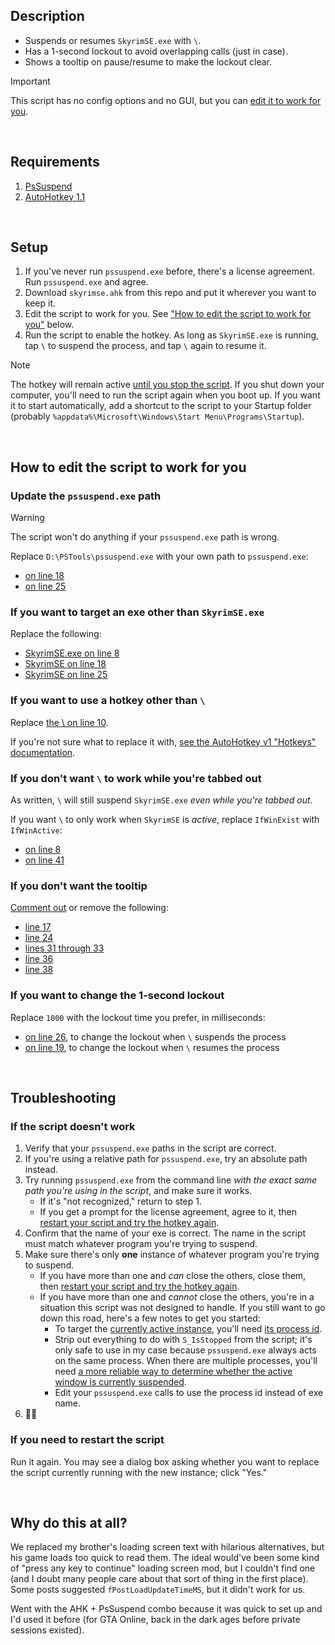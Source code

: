 ## Description

- Suspends or resumes `SkyrimSE.exe` with `\`.
- Has a 1-second lockout to avoid overlapping calls (just in case).
- Shows a tooltip on pause/resume to make the lockout clear.

> [!IMPORTANT]
> This script has no config options and no GUI, but you can <a href="#how-to-edit-the-script-to-work-for-you">edit it to work for you</a>.

<br>

## Requirements
1. [PsSuspend](https://learn.microsoft.com/en-us/sysinternals/downloads/pssuspend)
2. [AutoHotkey 1.1](https://www.autohotkey.com/download/ahk-install.exe)

<br>

## Setup

1. If you've never run `pssuspend.exe` before, there's a license agreement. Run `pssuspend.exe` and agree.
2. Download `skyrimse.ahk` from this repo and put it wherever you want to keep it.
3. Edit the script to work for you. See ["How to edit the script to work for you"](#how-to-edit-the-script-to-work-for-you) below.
4. Run the script to enable the hotkey. As long as `SkyrimSE.exe` is running, tap `\` to suspend the process, and tap `\` again to resume it.

> [!NOTE]
> The hotkey will remain active [until you stop the script](https://www.autohotkey.com/docs/v1/Program.htm#tray-icon). If you shut down your computer, you'll need to run the script again when you boot up. If you want it to start automatically, add a shortcut to the script to your Startup folder (probably `%appdata%\Microsoft\Windows\Start Menu\Programs\Startup`).

<br>

## How to edit the script to work for you

### Update the `pssuspend.exe` path

> [!WARNING]
> The script won't do anything if your `pssuspend.exe` path is wrong.

Replace `D:\PSTools\pssuspend.exe` with your own path to `pssuspend.exe`:
  - [on line 18](/skyrimse.ahk#L18)
  - [on line 25](/skyrimse.ahk#L25)

### If you want to target an exe other than `SkyrimSE.exe`

Replace the following:
  - [SkyrimSE.exe on line 8](/skyrimse.ahk#L8)
  - [SkyrimSE on line 18](/skyrimse.ahk#L18)
  - [SkyrimSE on line 25](/skyrimse.ahk#L25)

### If you want to use a hotkey other than `\`

Replace [the \ on line 10](/skyrimse.ahk#L10).

If you're not sure what to replace it with, [see the AutoHotkey v1 "Hotkeys" documentation](https://www.autohotkey.com/docs/v1/Hotkeys.htm).

### If you don't want `\` to work while you're tabbed out

As written, `\` will still suspend `SkyrimSE.exe` *even while you're tabbed out*.

If you want `\` to only work when `SkyrimSE` is *active*, replace `IfWinExist` with `IfWinActive`:
  - [on line 8](/skyrimse.ahk#L8)
  - [on line 41](/skyrimse.ahk#L41)
    
### If you don't want the tooltip

[Comment out](https://www.autohotkey.com/docs/v1/Language.htm#comments) or remove the following:
  - [line 17](/skyrimse.ahk#L17)
  - [line 24](/skyrimse.ahk#L24)
  - [lines 31 through 33](/skyrimse.ahk#L31-L33)
  - [line 36](/skyrimse.ahk#L36)
  - [line 38](/skyrimse.ahk#L38)

### If you want to change the 1-second lockout

Replace `1000` with the lockout time you prefer, in milliseconds:
  - [on line 26](/skyrimse.ahk#L26), to change the lockout when `\` suspends the process
  - [on line 19](/skyrimse.ahk#L19), to change the lockout when `\` resumes the process

<br>

## Troubleshooting

### If the script doesn't work

1. Verify that your `pssuspend.exe` paths in the script are correct.
2. If you're using a relative path for `pssuspend.exe`, try an absolute path instead.
3. Try running `pssuspend.exe` from the command line *with the exact same path you're using in the script*, and make sure it works.
   - If it's "not recognized," return to step 1.
   - If you get a prompt for the license agreement, agree to it, then [restart your script and try the hotkey again](#if-you-need-to-restart-the-script).
4. Confirm that the name of your exe is correct. The name in the script must match whatever program you're trying to suspend.
5. Make sure there's only **one** instance of whatever program you're trying to suspend.
   - If you have more than one and *can* close the others, close them, then [restart your script and try the hotkey again](#if-you-need-to-restart-the-script).
   - If you have more than one and *cannot* close the others, you're in a situation this script was not designed to handle. If you still want to go down this road, here's a few notes to get you started:
     - To target the [currently active instance](https://www.autohotkey.com/docs/v1/misc/WinTitle.htm#ActiveWindow), you'll need [its process id](https://www.autohotkey.com/docs/v1/lib/WinGet.htm).
     - Strip out everything to do with `S_IsStopped` from the script; it's only safe to use in my case because `pssuspend.exe` always acts on the same process. When there are multiple processes, you'll need [a more reliable way to determine whether the active window is currently suspended](https://www.autohotkey.com/board/topic/113862-solved-check-if-process-is-suspended/).
     - Edit your `pssuspend.exe` calls to use the process id instead of exe name.
6. 🤷‍♀️

### If you need to restart the script

Run it again. You may see a dialog box asking whether you want to replace the script currently running with the new instance; click "Yes."

<br>

## Why do this at all?

We replaced my brother's loading screen text with hilarious alternatives, but his game loads too quick to read them. The ideal would've been some kind of "press any key to continue" loading screen mod, but I couldn't find one (and I doubt many people care about that sort of thing in the first place). Some posts suggested `fPostLoadUpdateTimeMS`, but it didn't work for us.

Went with the AHK + PsSuspend combo because it was quick to set up and I'd used it before (for GTA Online, back in the dark ages before private sessions existed).

